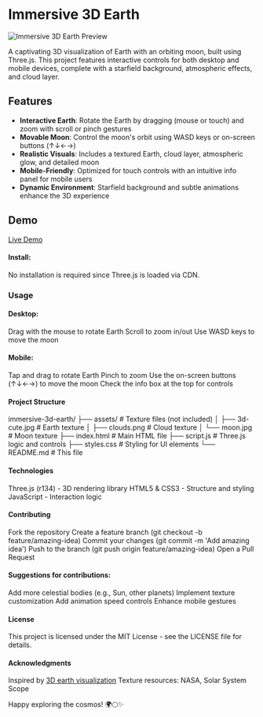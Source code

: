 # Immersive 3D Earth

![Immersive 3D Earth Preview](preview.gif)

A captivating 3D visualization of Earth with an orbiting moon, built using Three.js. This project features interactive controls for both desktop and mobile devices, complete with a starfield background, atmospheric effects, and cloud layer.

## Features

- **Interactive Earth**: Rotate the Earth by dragging (mouse or touch) and zoom with scroll or pinch gestures
- **Movable Moon**: Control the moon's orbit using WASD keys or on-screen buttons (↑↓←→)
- **Realistic Visuals**: Includes a textured Earth, cloud layer, atmospheric glow, and detailed moon
- **Mobile-Friendly**: Optimized for touch controls with an intuitive info panel for mobile users
- **Dynamic Environment**: Starfield background and subtle animations enhance the 3D experience

## Demo

[Live Demo](https://edisedis777.github.io/earth/)


#### Install:
No installation is required since Three.js is loaded via CDN.

### Usage
#### Desktop:
Drag with the mouse to rotate Earth
Scroll to zoom in/out
Use WASD keys to move the moon

#### Mobile:
Tap and drag to rotate Earth
Pinch to zoom
Use the on-screen buttons (↑↓←→) to move the moon
Check the info box at the top for controls

#### Project Structure

immersive-3d-earth/
├── assets/          # Texture files (not included)
│   ├── 3d-cute.jpg  # Earth texture
│   ├── clouds.png   # Cloud texture
│   └── moon.jpg     # Moon texture
├── index.html       # Main HTML file
├── script.js        # Three.js logic and controls
├── styles.css       # Styling for UI elements
└── README.md        # This file

#### Technologies
Three.js (r134) - 3D rendering library
HTML5 & CSS3 - Structure and styling
JavaScript - Interaction logic

#### Contributing
Fork the repository
Create a feature branch (git checkout -b feature/amazing-idea)
Commit your changes (git commit -m 'Add amazing idea')
Push to the branch (git push origin feature/amazing-idea)
Open a Pull Request


#### Suggestions for contributions:
Add more celestial bodies (e.g., Sun, other planets)
Implement texture customization
Add animation speed controls
Enhance mobile gestures

#### License
This project is licensed under the MIT License - see the LICENSE file for details.

#### Acknowledgments
Inspired by [3D earth visualization](https://jsdev.space/immersive-3d-earth/)
Texture resources: NASA, Solar System Scope

Happy exploring the cosmos! 🌍🌕✨
